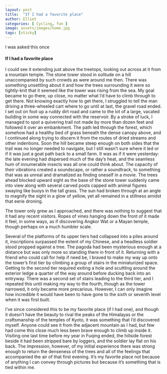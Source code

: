 ```yaml
---
layout: post
title:  "If I had a favorite place"
author: Elliot
categories: [ Cycling, fun ]
image: assets/images/home.jpg
tags: [sticky]
---
```


I was asked this once

#### If I had a favorite place


I could see it extending just above the treetops, looking out across at it from a mountain temple. The stone tower stood in solitude on a hill unaccompanied by such crowds as were around me then. There was something unsettling about it and how the trees surrounding it were so tightly-knit that it seemed like the tower was rising from the sea. My goal became to go there, up close, no matter what I’d have to climb through to get there.
Not knowing exactly how to get there, I struggled to tell the man driving a three-wheeled cart where to go until at last, the gravel road ended. I set out on foot up a ruddy dirt road and came to the lot of a large, vacated building in some way connected with the reservoir. By a stroke of luck, I managed to spot a quivering trail not made by more than dozen feet and followed it over an embankment. The path led through the forest, which somehow had a healthy bed of grass beneath the dense canopy above, and I continued along trying to discern it from the routes of dried streams and other indentions. Soon the hill became steep enough on both sides that the trail was no longer needed to navigate, but I still wasn’t sure where it led or if it was just a goat path back to a small farm. 
It was as if it were yesterday: the late evening had dispersed much of the day’s heat, and the seamless hum of innumerable insects was all one could think about. The capacity of their vibrations created a soundscape, or rather a soundtrack, to something that was as unreal and dramatized as finding oneself in a movie. The trees ahead blocked upward sight as the base of the stone tower suddenly came into view along with several carved posts capped with animal figures swaying like buoys in the tall grass. The sun had broken through at an angle to magnify the sight in a glow of yellow, yet all remained in a stillness amidst that eerie droning.


The tower only grew as I approached, and there was nothing to suggest that it had any recent visitors. Ropes of vines hanging down the front of it made it feel, in some ways, as if discovering Angkor Wat or a Mayan temple, though perhaps on a much humbler scale. 


Several of the platforms of its upper tiers had collapsed into a piles around it, inscriptions surpassed the extent of my Chinese, and a headless soldier stood propped against a tree. The pagoda had been mysterious enough at a distance but was only more so standing there in front of it.
Returning with a friend who could call for help if need be, I braved to make my way up onto the tower’s first tier by climbing a group of stairs in the miniaturized space. Getting to the second tier required exiting a hole and scuttling around the exterior ledge a quarter of the way around before ducking back into an entryway. There was a second set of stairs leading to the third tier, and I repeated this until making my way to the fourth, though as the tower narrowed, it only became more precarious. However, I can only imagine how incredible it would have been to have gone to the sixth or seventh level when it was first built.

I’ve since considered this to be my favorite place (if I had one), and though it doesn’t have the beauty to rival the peaks of the Himalayas or the craftsmanship of the temples of Kyoto, it was something that I’d discovered myself. Anyone could see it from the adjacent mountain as I had, but few had come this close much less been brave enough to climb up inside it. Visiting one last time before my year in Fuqing ended, the hillside forest beside it had been stripped bare by loggers, and the soldier lay flat on his back. The impression, however, of my initial experience there was strong enough to return the denseness of the trees and all of the feelings that accompanied the air of that first evening. It’s my favorite place not because of anything I can convey through pictures but because it’s something that is tied within me. 
 
